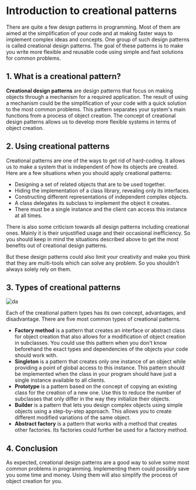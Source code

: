 # Introduction to creational patterns

There are quite a few design patterns in programming. Most of them are aimed at the simplification of your code and at making faster ways to implement complex ideas and concepts. One group of such design patterns is called creational design patterns. The goal of these patterns is to make you write more flexible and reusable code using simple and fast solutions for common problems.

## 1. What is a creational pattern?

**Creational design patterns** are design patterns that focus on making objects through a mechanism for a required application. The result of using a mechanism could be the simplification of your code with a quick solution to the most common problems. This pattern separates your system's main functions from a process of object creation. The concept of creational design patterns allows us to develop more flexible systems in terms of object creation.

## 2. Using creational patterns

Creational patterns are one of the ways to get rid of hard-coding. It allows us to make a system that is independent of how its objects are created. Here are a few situations when you should apply creational patterns:

- Designing a set of related objects that are to be used together.
- Hiding the implementation of a class library, revealing only its interfaces.
- Constructing different representations of independent complex objects.
- A class delegates its subclass to implement the object it creates.
- There must be a single instance and the client can access this instance at all times.

There is also some criticism towards all design patterns including creational ones. Mainly it is their unjustified usage and their occasional inefficiency. So you should keep in mind the situations described above to get the most benefits out of creational design patterns.

But these design patterns could also limit your creativity and make you think that they are multi-tools which can solve any problem. So you shouldn't always solely rely on them.

## 3. Types of creational patterns

![da](https://ucarecdn.com/0e8685f6-c5bd-4885-9357-4f5d325dbd28/)

Each of the creational pattern types has its own concept, advantages, and disadvantage. There are five most common types of creational patterns.

- **Factory method** is a pattern that creates an interface or abstract class for object creation that also allows for a modification of object creation in subclasses. You could use this pattern when you don't know beforehand the exact types and dependencies of the objects your code should work with.
- **Singleton** is a pattern that creates only one instance of an object while providing a point of global access to this instance. This pattern should be implemented when the class in your program should have just a single instance available to all clients.
- **Prototype** is a pattern based on the concept of copying an existing class for the creation of a new one. Use this to reduce the number of subclasses that only differ in the way they initialize their objects.
- **Builder** is a pattern that lets you design complex objects using simple objects using a step-by-step approach. This allows you to create different modified variations of the same object.
- **Abstract factory** is a pattern that works with a method that creates other factories. Its factories could further be used for a factory method.

## 4. Conclusion

As expected, creational design patterns are a good way to solve some most common problems in programming. Implementing them could possibly save you some time and money. Using them will also simplify the process of object creation for you.
